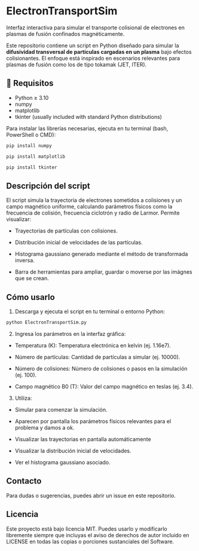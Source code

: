 # ElectronTransportSim
Interfaz interactiva para simular el transporte colisional de electrones en plasmas de fusión confinados magnéticamente.

Este repositorio contiene un script en Python diseñado para simular la **difusividad transversal de partículas cargadas en un plasma** bajo efectos colisionantes. El enfoque está inspirado en escenarios relevantes para plasmas de fusión como los de tipo tokamak (JET, ITER).

## 🔧 Requisitos

- Python ≥ 3.10
- numpy
- matplotlib
- tkinter (usually included with standard Python distributions)

Para instalar las librerías necesarias, ejecuta en tu terminal (bash, PowerShell o CMD):

```bash
pip install numpy
```
```bash
pip install matplotlib
```
```bash
pip install tkinter
```
## Descripción del script

El script simula la trayectoria de electrones sometidos a colisiones y un campo magnético uniforme, calculando parámetros físicos como la frecuencia de colisión, frecuencia ciclotrón y radio de Larmor. Permite visualizar:

- Trayectorias de partículas con colisiones.

- Distribución inicial de velocidades de las partículas.

- Histograma gaussiano generado mediante el método de transformada inversa.

- Barra de herramientas para ampliar, guardar o moverse por las imágnes que se crean.

## Cómo usarlo

1. Descarga y ejecuta el script en tu terminal o entorno Python:

```bash
python ElectronTransportSim.py
```

2. Ingresa los parámetros en la interfaz gráfica:

- Temperatura (K): Temperatura electrónica en kelvin (ej. 1.16e7).

- Número de partículas: Cantidad de partículas a simular (ej. 10000).

- Número de colisiones: Número de colisiones o pasos en la simulación (ej. 100).

- Campo magnético B0 (T): Valor del campo magnético en teslas (ej. 3.4).

3. Utiliza:

- Simular para comenzar la simulación.

- Aparecen por pantalla los parámetros físicos relevantes para el problema y damos a ok.

- Visualizar las trayectorias en pantalla automáticamente

- Visualizar la distribución inicial de velocidades.

- Ver el histograma gaussiano asociado.

## Contacto

Para dudas o sugerencias, puedes abrir un issue en este repositorio.

## Licencia

Este proyecto está bajo licencia MIT. Puedes usarlo y modificarlo libremente siempre que incluyas el aviso de derechos de autor incluido en LICENSE en todas las copias o porciones sustanciales del Software.
